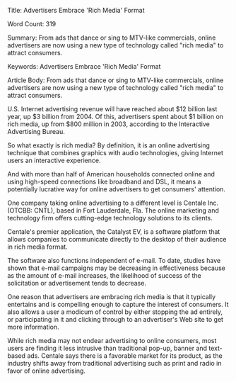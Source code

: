 Title: 
Advertisers Embrace 'Rich Media' Format

Word Count:
319

Summary:
From ads that dance or sing to MTV-like commercials, online advertisers are now using a new type of technology called "rich media" to attract consumers.


Keywords:
Advertisers Embrace 'Rich Media' Format


Article Body:
From ads that dance or sing to MTV-like commercials, online advertisers are now using a new type of technology called "rich media" to attract consumers.

U.S. Internet advertising revenue will have reached about $12 billion last year, up $3 billion from 2004. Of this, advertisers spent about $1 billion on rich media, up from $800 million in 2003, according to the Interactive Advertising Bureau.

So what exactly is rich media? By definition, it is an online advertising technique that combines graphics with audio technologies, giving Internet users an interactive experience. 

And with more than half of American households connected online and using high-speed connections like broadband and DSL, it means a potentially lucrative way for online advertisers to get consumers' attention.

One company taking online advertising to a different level is Centale Inc. (OTCBB: CNTL), based in Fort Lauderdale, Fla. The online marketing and technology firm offers cutting-edge technology solutions to its clients.

Centale's premier application, the Catalyst EV, is a software platform that allows companies to communicate directly to the desktop of their audience in rich media format.

The software also functions independent of e-mail. To date, studies have shown that e-mail campaigns may be decreasing in effectiveness because as the amount of e-mail increases, the likelihood of success of the solicitation or advertisement tends to decrease.

One reason that advertisers are embracing rich media is that it typically entertains and is compelling enough to capture the interest of consumers. It also allows a user a modicum of control by either stopping the ad entirely, or participating in it and clicking through to an advertiser's Web site to get more information.

While rich media may not endear advertising to online consumers, most users are finding it less intrusive than traditional pop-up, banner and text-based ads. Centale says there is a favorable market for its product, as the industry shifts away from traditional advertising such as print and radio in favor of online advertising.


